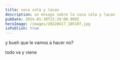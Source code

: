 ```yaml
---
title: coca cola y lacan
description: un ensayo sobre la coca cola y lacan
pubDate: 2024-01-30T21:29:00.999Z
heroImage: /images/20220417_185107.jpg
isPublish: true
---
```

y bueh que le vamos a hacer no?



todo va y viene